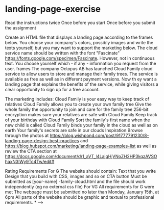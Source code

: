 # landing-page-exercise

Read the instructions twice
Once before you start
Once before you submit the assignment

Create an HTML file that displays a landing page according to the frames below.
You choose your company's colors, possibly images and write the texts yourself, but you may want to support the marketing below.
The cloud service name should be written with the font "Fascinate" https://fonts.google.com/specimen/Fascinate. However, not in continuous text.
You choose yourself which - if any - information you request from the user.
frames
The company Octopus AB has launched Cloud Family cloud service to allow users to store and manage their family trees. The service is available as free as well as in different payment versions.
Now th ey want a landing page that explains the benefits of the service, while giving visitors a clear opportunity to sign up for a free account.

The marketing includes:
Cloud Family is your easy way to keep track of relatives
Cloud Family allows you to create your own family tree
Give the whole family the opportunity to join and care for the family tree
256-bit encryption makes sure your relatives are safe with Cloud Family
Keep track of your birthday with Cloud Family
Sort the family's first name when the new child is called
Cloud Family binds your family in the cloud as well as on earth
Your family's secrets are safe in our clouds
Inspiration
Browse through the photos at https://blog.wishpond.com/post/91777791230/8-landing-page-design-best-practices and https://blog.hubspot.com/marketing/landing-page-examples-list
as well as review the CTA section at https://docs.google.com/document/d/1_aVT_l4LaigHjVNoZH2HP3kqzAVSOhaxN3IWy9Tc4Tw/edit#

Rating Requirements
For G
The website should contain:
Text that you write
Design that you build with CSS, images and so on
CTA button
Must be submitted as [your-name] -family-cloud.html and the file should work independently (eg no external css file)
For VG
All requirements for G were met
The webpage must be submitted no later than Monday, January 15th, at 6pm
All parts of the website should be graphic and textual to professional requirements. * -->
